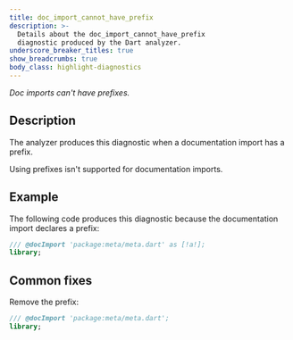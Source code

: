 ```yaml
---
title: doc_import_cannot_have_prefix
description: >-
  Details about the doc_import_cannot_have_prefix
  diagnostic produced by the Dart analyzer.
underscore_breaker_titles: true
show_breadcrumbs: true
body_class: highlight-diagnostics
---
```


_Doc imports can't have prefixes._

## Description

The analyzer produces this diagnostic when a documentation import has a
prefix.

Using prefixes isn't supported for documentation imports.

## Example

The following code produces this diagnostic because the documentation
import declares a prefix:

```dart
/// @docImport 'package:meta/meta.dart' as [!a!];
library;
```

## Common fixes

Remove the prefix:

```dart
/// @docImport 'package:meta/meta.dart';
library;
```
